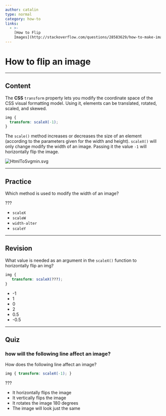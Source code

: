 ```yaml
---
author: catalin
type: normal
category: how-to
links:
  - >-
    [How to Flip
    Images](http://stackoverflow.com/questions/28583629/how-to-make-images-flip-rotate-using-css){discussion}
---
```


# How to flip an image


---

## Content

The **CSS** `transform` property lets you modify the coordinate space of the CSS visual formatting model. Using it, elements can be translated, rotated, scaled, and skewed.

```css
img {
  transform: scaleX(-1);
}
```

The `scale()` method increases or decreases the size of an element (according to the parameters given for the width and height). `scaleX()` will only change modify the width of an image. Passing it the value `-1` will horizontally flip the image.

![HtmlToSvgmin.svg](https://img.enkipro.com/485ec2720c02f63cab710e6573e11ec8.png)


---

## Practice

Which method is used to modify the width of an image?

???

- `scaleX`
- `scaleW`
- `width-alter`
- `scaleY`


---

## Revision

What value is needed as an argument in the `scaleX()` function to horizontally flip an img?

```css
img {
   transform: scaleX(???);
}
```

- -1
- 1
- 0
- 2
- 0.5
- -0.5


---

## Quiz

### how will the following line affect an image?


How does the following line affect an image?

```css
img { transform: scaleX(-1); }
```

 ???

- It horizontally flips the image
- It vertically flips the image
- It rotates the image 180 degrees
- The image will look just the same
